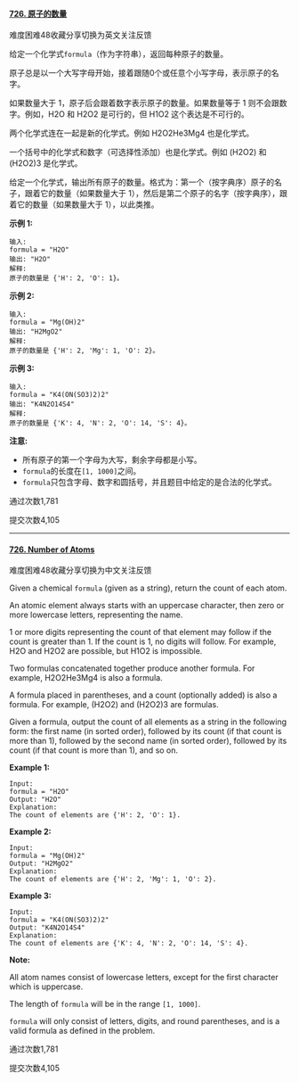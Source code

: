 #### [726. 原子的数量](https://leetcode-cn.com/problems/number-of-atoms/)

难度困难48收藏分享切换为英文关注反馈

给定一个化学式`formula`（作为字符串），返回每种原子的数量。

原子总是以一个大写字母开始，接着跟随0个或任意个小写字母，表示原子的名字。

如果数量大于 1，原子后会跟着数字表示原子的数量。如果数量等于 1 则不会跟数字。例如，H2O 和 H2O2 是可行的，但 H1O2 这个表达是不可行的。

两个化学式连在一起是新的化学式。例如 H2O2He3Mg4 也是化学式。

一个括号中的化学式和数字（可选择性添加）也是化学式。例如 (H2O2) 和 (H2O2)3 是化学式。

给定一个化学式，输出所有原子的数量。格式为：第一个（按字典序）原子的名子，跟着它的数量（如果数量大于 1），然后是第二个原子的名字（按字典序），跟着它的数量（如果数量大于 1），以此类推。

**示例 1:**

```
输入: 
formula = "H2O"
输出: "H2O"
解释: 
原子的数量是 {'H': 2, 'O': 1}。
```

**示例 2:**

```
输入: 
formula = "Mg(OH)2"
输出: "H2MgO2"
解释: 
原子的数量是 {'H': 2, 'Mg': 1, 'O': 2}。
```

**示例 3:**

```
输入: 
formula = "K4(ON(SO3)2)2"
输出: "K4N2O14S4"
解释: 
原子的数量是 {'K': 4, 'N': 2, 'O': 14, 'S': 4}。
```

**注意:**

- 所有原子的第一个字母为大写，剩余字母都是小写。
- `formula`的长度在`[1, 1000]`之间。
- `formula`只包含字母、数字和圆括号，并且题目中给定的是合法的化学式。

通过次数1,781

提交次数4,105

---

#### [726. Number of Atoms](https://leetcode-cn.com/problems/number-of-atoms/)

难度困难48收藏分享切换为中文关注反馈

Given a chemical `formula` (given as a string), return the count of each atom.

An atomic element always starts with an uppercase character, then zero or more lowercase letters, representing the name.

1 or more digits representing the count of that element may follow if the count is greater than 1. If the count is 1, no digits will follow. For example, H2O and H2O2 are possible, but H1O2 is impossible.

Two formulas concatenated together produce another formula. For example, H2O2He3Mg4 is also a formula.

A formula placed in parentheses, and a count (optionally added) is also a formula. For example, (H2O2) and (H2O2)3 are formulas.

Given a formula, output the count of all elements as a string in the following form: the first name (in sorted order), followed by its count (if that count is more than 1), followed by the second name (in sorted order), followed by its count (if that count is more than 1), and so on.

**Example 1:**

```
Input: 
formula = "H2O"
Output: "H2O"
Explanation: 
The count of elements are {'H': 2, 'O': 1}.
```



**Example 2:**

```
Input: 
formula = "Mg(OH)2"
Output: "H2MgO2"
Explanation: 
The count of elements are {'H': 2, 'Mg': 1, 'O': 2}.
```



**Example 3:**

```
Input: 
formula = "K4(ON(SO3)2)2"
Output: "K4N2O14S4"
Explanation: 
The count of elements are {'K': 4, 'N': 2, 'O': 14, 'S': 4}.
```



**Note:**

All atom names consist of lowercase letters, except for the first character which is uppercase.

The length of `formula` will be in the range `[1, 1000]`.

`formula` will only consist of letters, digits, and round parentheses, and is a valid formula as defined in the problem.



通过次数1,781

提交次数4,105
